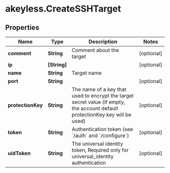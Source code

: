 # akeyless.CreateSSHTarget

## Properties

Name | Type | Description | Notes
------------ | ------------- | ------------- | -------------
**comment** | **String** | Comment about the target | [optional] 
**ip** | **[String]** |  | [optional] 
**name** | **String** | Target name | 
**port** | **String** |  | [optional] 
**protectionKey** | **String** | The name of a key that used to encrypt the target secret value (if empty, the account default protectionKey key will be used) | [optional] 
**token** | **String** | Authentication token (see &#x60;/auth&#x60; and &#x60;/configure&#x60;) | [optional] 
**uidToken** | **String** | The universal identity token, Required only for universal_identity authentication | [optional] 


